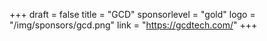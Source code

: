 +++
draft = false
title = "GCD"
sponsorlevel = "gold"
logo = "/img/sponsors/gcd.png"
link = "https://gcdtech.com/"
+++

